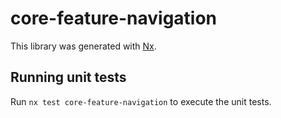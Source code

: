 # core-feature-navigation

This library was generated with [Nx](https://nx.dev).

## Running unit tests

Run `nx test core-feature-navigation` to execute the unit tests.
